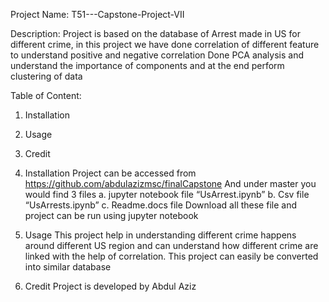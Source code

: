 Project Name: 
T51---Capstone-Project-VII

Description: 
Project is based on the database of Arrest made in US for different crime, in this project we have 
done correlation of different feature to understand positive and negative correlation
Done PCA analysis and understand the importance of components and at the end perform clustering of data

Table of Content:
1. Installation
2. Usage
3. Credit

1. Installation
Project can be accessed from https://github.com/abdulazizmsc/finalCapstone
And under master you would find 3 files 
  a.	jupyter notebook file “UsArrest.ipynb”
  b.	Csv file “UsArrests.ipynb”
  c.	Readme.docs file 
Download all these file and project can be run using jupyter notebook

2. Usage
This project help in understanding different crime happens around different US region and can understand how different crime are linked with the help of correlation. This project can easily be converted into similar database 

3. Credit
Project is developed by Abdul Aziz
